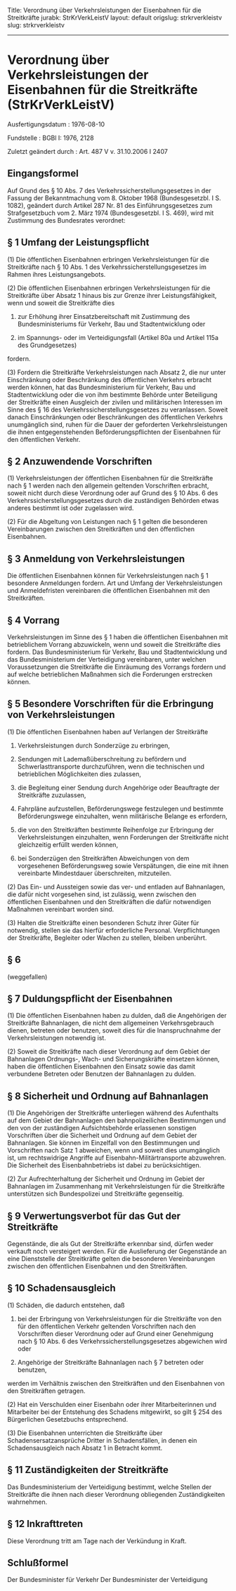 Title: Verordnung über Verkehrsleistungen der Eisenbahnen für die Streitkräfte
jurabk: StrKrVerkLeistV
layout: default
origslug: strkrverkleistv
slug: strkrverkleistv

---

# Verordnung über Verkehrsleistungen der Eisenbahnen für die Streitkräfte (StrKrVerkLeistV)

Ausfertigungsdatum
:   1976-08-10

Fundstelle
:   BGBl I: 1976, 2128

Zuletzt geändert durch
:   Art. 487 V v. 31.10.2006 I 2407


## Eingangsformel

Auf Grund des § 10 Abs. 7 des Verkehrssicherstellungsgesetzes in der
Fassung der Bekanntmachung vom 8. Oktober 1968 (Bundesgesetzbl. I S.
1082), geändert durch Artikel 287 Nr. 81 des Einführungsgesetzes zum
Strafgesetzbuch vom 2. März 1974 (Bundesgesetzbl. I S. 469), wird mit
Zustimmung des Bundesrates verordnet:


## § 1 Umfang der Leistungspflicht

(1) Die öffentlichen Eisenbahnen erbringen Verkehrsleistungen für die
Streitkräfte nach § 10 Abs. 1 des Verkehrssicherstellungsgesetzes im
Rahmen ihres Leistungsangebots.

(2) Die öffentlichen Eisenbahnen erbringen Verkehrsleistungen für die
Streitkräfte über Absatz 1 hinaus bis zur Grenze ihrer
Leistungsfähigkeit, wenn und soweit die Streitkräfte dies

1.  zur Erhöhung ihrer Einsatzbereitschaft mit Zustimmung des
    Bundesministeriums für Verkehr, Bau und Stadtentwicklung oder


2.  im Spannungs- oder im Verteidigungsfall (Artikel 80a und Artikel 115a
    des Grundgesetzes)



fordern.

(3) Fordern die Streitkräfte Verkehrsleistungen nach Absatz 2, die nur
unter Einschränkung oder Beschränkung des öffentlichen Verkehrs
erbracht werden können, hat das Bundesministerium für Verkehr, Bau und
Stadtentwicklung oder die von ihm bestimmte Behörde unter Beteiligung
der Streitkräfte einen Ausgleich der zivilen und militärischen
Interessen im Sinne des § 16 des Verkehrssicherstellungsgesetzes zu
veranlassen. Soweit danach Einschränkungen oder Beschränkungen des
öffentlichen Verkehrs unumgänglich sind, ruhen für die Dauer der
geforderten Verkehrsleistungen die ihnen entgegenstehenden
Beförderungspflichten der Eisenbahnen für den öffentlichen Verkehr.


## § 2 Anzuwendende Vorschriften

(1) Verkehrsleistungen der öffentlichen Eisenbahnen für die
Streitkräfte nach § 1 werden nach den allgemein geltenden Vorschriften
erbracht, soweit nicht durch diese Verordnung oder auf Grund des § 10
Abs. 6 des Verkehrssicherstellungsgesetzes durch die zuständigen
Behörden etwas anderes bestimmt ist oder zugelassen wird.

(2) Für die Abgeltung von Leistungen nach § 1 gelten die besonderen
Vereinbarungen zwischen den Streitkräften und den öffentlichen
Eisenbahnen.


## § 3 Anmeldung von Verkehrsleistungen

Die öffentlichen Eisenbahnen können für Verkehrsleistungen nach § 1
besondere Anmeldungen fordern. Art und Umfang der Verkehrsleistungen
und Anmeldefristen vereinbaren die öffentlichen Eisenbahnen mit den
Streitkräften.


## § 4 Vorrang

Verkehrsleistungen im Sinne des § 1 haben die öffentlichen Eisenbahnen
mit betrieblichem Vorrang abzuwickeln, wenn und soweit die
Streitkräfte dies fordern. Das Bundesministerium für Verkehr, Bau und
Stadtentwicklung und das Bundesministerium der Verteidigung
vereinbaren, unter welchen Voraussetzungen die Streitkräfte die
Einräumung des Vorrangs fordern und auf welche betrieblichen Maßnahmen
sich die Forderungen erstrecken können.


## § 5 Besondere Vorschriften für die Erbringung von Verkehrsleistungen

(1) Die öffentlichen Eisenbahnen haben auf Verlangen der Streitkräfte

1.  Verkehrsleistungen durch Sonderzüge zu erbringen,


2.  Sendungen mit Lademaßüberschreitung zu befördern und
    Schwerlasttransporte durchzuführen, wenn die technischen und
    betrieblichen Möglichkeiten dies zulassen,


3.  die Begleitung einer Sendung durch Angehörige oder Beauftragte der
    Streitkräfte zuzulassen,


4.  Fahrpläne aufzustellen, Beförderungswege festzulegen und bestimmte
    Beförderungswege einzuhalten, wenn militärische Belange es erfordern,


5.  die von den Streitkräften bestimmte Reihenfolge zur Erbringung der
    Verkehrsleistungen einzuhalten, wenn Forderungen der Streitkräfte
    nicht gleichzeitig erfüllt werden können,


6.  bei Sonderzügen den Streitkräften Abweichungen von dem vorgesehenen
    Beförderungsweg sowie Verspätungen, die eine mit ihnen vereinbarte
    Mindestdauer überschreiten, mitzuteilen.




(2) Das Ein- und Aussteigen sowie das ver- und entladen auf
Bahnanlagen, die dafür nicht vorgesehen sind, ist zulässig, wenn
zwischen den öffentlichen Eisenbahnen und den Streitkräften die dafür
notwendigen Maßnahmen vereinbart worden sind.

(3) Halten die Streitkräfte einen besonderen Schutz ihrer Güter für
notwendig, stellen sie das hierfür erforderliche Personal.
Verpflichtungen der Streitkräfte, Begleiter oder Wachen zu stellen,
bleiben unberührt.


## § 6

(weggefallen)


## § 7 Duldungspflicht der Eisenbahnen

(1) Die öffentlichen Eisenbahnen haben zu dulden, daß die Angehörigen
der Streitkräfte Bahnanlagen, die nicht dem allgemeinen
Verkehrsgebrauch dienen, betreten oder benutzen, soweit dies für die
Inanspruchnahme der Verkehrsleistungen notwendig ist.

(2) Soweit die Streitkräfte nach dieser Verordnung auf dem Gebiet der
Bahnanlagen Ordnungs-, Wach- und Sicherungskräfte einsetzen können,
haben die öffentlichen Eisenbahnen den Einsatz sowie das damit
verbundene Betreten oder Benutzen der Bahnanlagen zu dulden.


## § 8 Sicherheit und Ordnung auf Bahnanlagen

(1) Die Angehörigen der Streitkräfte unterliegen während des
Aufenthalts auf dem Gebiet der Bahnanlagen den bahnpolizeilichen
Bestimmungen und den von der zuständigen Aufsichtsbehörde erlassenen
sonstigen Vorschriften über die Sicherheit und Ordnung auf dem Gebiet
der Bahnanlagen. Sie können im Einzelfall von den Bestimmungen und
Vorschriften nach Satz 1 abweichen, wenn und soweit dies unumgänglich
ist, um rechtswidrige Angriffe auf Eisenbahn-Militärtransporte
abzuwehren. Die Sicherheit des Eisenbahnbetriebs ist dabei zu
berücksichtigen.

(2) Zur Aufrechterhaltung der Sicherheit und Ordnung im Gebiet der
Bahnanlagen im Zusammenhang mit Verkehrsleistungen für die
Streitkräfte unterstützen sich Bundespolizei und Streitkräfte
gegenseitig.


## § 9 Verwertungsverbot für das Gut der Streitkräfte

Gegenstände, die als Gut der Streitkräfte erkennbar sind, dürfen weder
verkauft noch versteigert werden. Für die Auslieferung der Gegenstände
an eine Dienststelle der Streitkräfte gelten die besonderen
Vereinbarungen zwischen den öffentlichen Eisenbahnen und den
Streitkräften.


## § 10 Schadensausgleich

(1) Schäden, die dadurch entstehen, daß

1.  bei der Erbringung von Verkehrsleistungen für die Streitkräfte von den
    für den öffentlichen Verkehr geltenden Vorschriften nach den
    Vorschriften dieser Verordnung oder auf Grund einer Genehmigung nach §
    10 Abs. 6 des Verkehrssicherstellungsgesetzes abgewichen wird oder


2.  Angehörige der Streitkräfte Bahnanlagen nach § 7 betreten oder
    benutzen,



werden im Verhältnis zwischen den Streitkräften und den Eisenbahnen
von den Streitkräften getragen.

(2) Hat ein Verschulden einer Eisenbahn oder ihrer Mitarbeiterinnen
und Mitarbeiter bei der Entstehung des Schadens mitgewirkt, so gilt §
254 des Bürgerlichen Gesetzbuchs entsprechend.

(3) Die Eisenbahnen unterrichten die Streitkräfte über
Schadensersatzansprüche Dritter in Schadensfällen, in denen ein
Schadensausgleich nach Absatz 1 in Betracht kommt.


## § 11 Zuständigkeiten der Streitkräfte

Das Bundesministerium der Verteidigung bestimmt, welche Stellen der
Streitkräfte die ihnen nach dieser Verordnung obliegenden
Zuständigkeiten wahrnehmen.


## § 12 Inkrafttreten

Diese Verordnung tritt am Tage nach der Verkündung in Kraft.


## Schlußformel

Der Bundesminister für Verkehr
Der Bundesminister der Verteidigung


